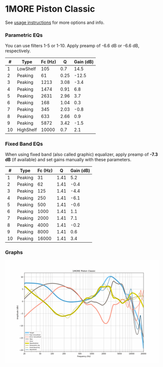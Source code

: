 # 1MORE Piston Classic
See [usage instructions](https://github.com/jaakkopasanen/AutoEq#usage) for more options and info.

### Parametric EQs
You can use filters 1-5 or 1-10. Apply preamp of -6.6 dB or -6.6 dB, respectively.

|   # | Type      |   Fc (Hz) |    Q |   Gain (dB) |
|-----|-----------|-----------|------|-------------|
|   1 | LowShelf  |       105 | 0.7  |        14.5 |
|   2 | Peaking   |        61 | 0.25 |       -12.5 |
|   3 | Peaking   |      1213 | 3.08 |        -3.4 |
|   4 | Peaking   |      1474 | 0.91 |         6.8 |
|   5 | Peaking   |      2631 | 2.96 |         3.7 |
|   6 | Peaking   |       168 | 1.04 |         0.3 |
|   7 | Peaking   |       345 | 2.03 |        -0.8 |
|   8 | Peaking   |       633 | 2.66 |         0.9 |
|   9 | Peaking   |      5872 | 3.42 |        -1.5 |
|  10 | HighShelf |     10000 | 0.7  |         2.1 |

### Fixed Band EQs
When using fixed band (also called graphic) equalizer, apply preamp of **-7.3 dB** (if available) and set gains manually with these parameters.

|   # | Type    |   Fc (Hz) |    Q |   Gain (dB) |
|-----|---------|-----------|------|-------------|
|   1 | Peaking |        31 | 1.41 |         5.2 |
|   2 | Peaking |        62 | 1.41 |        -0.4 |
|   3 | Peaking |       125 | 1.41 |        -4.4 |
|   4 | Peaking |       250 | 1.41 |        -6.1 |
|   5 | Peaking |       500 | 1.41 |        -0.6 |
|   6 | Peaking |      1000 | 1.41 |         1.1 |
|   7 | Peaking |      2000 | 1.41 |         7.1 |
|   8 | Peaking |      4000 | 1.41 |        -0.2 |
|   9 | Peaking |      8000 | 1.41 |         0.6 |
|  10 | Peaking |     16000 | 1.41 |         3.4 |

### Graphs
![](./1MORE%20Piston%20Classic.png)
